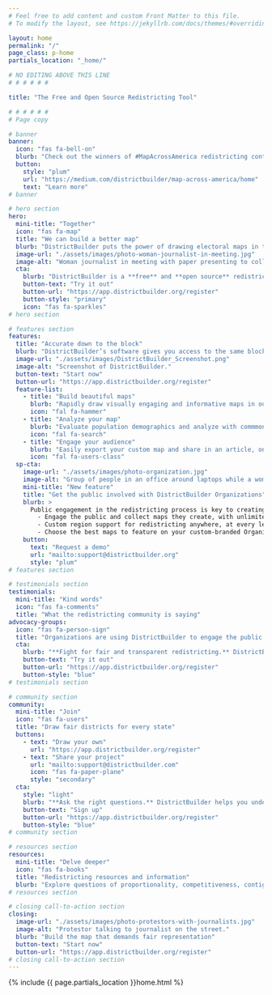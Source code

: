 ```yaml
---
# Feel free to add content and custom Front Matter to this file.
# To modify the layout, see https://jekyllrb.com/docs/themes/#overriding-theme-defaults

layout: home
permalink: "/"
page_class: p-home
partials_location: "_home/"

# NO EDITING ABOVE THIS LINE
# # # # # #

title: "The Free and Open Source Redistricting Tool"

# # # # # #
# Page copy

# banner
banner:
  icon: "fas fa-bell-on"
  blurb: "Check out the winners of #MapAcrossAmerica redistricting contest!"
  button:
    style: "plum"
    url: "https://medium.com/districtbuilder/map-across-america/home"
    text: "Learn more"
# banner

# hero section
hero:
  mini-title: "Together"
  icon: "fas fa-map"
  title: "We can build a better map"
  blurb: "DistrictBuilder puts the power of drawing electoral maps in the hands of the people. Redistricting can be a transparent process that represents communities fairly and prevents gerrymandering."
  image-url: "./assets/images/photo-woman-journalist-in-meeting.jpg"
  image-alt: "Woman journalist in meeting with paper presenting to colleagues."
  cta:
    blurb: "DistrictBuilder is a **free** and **open source** redistricting tool."
    button-text: "Try it out"
    button-url: "https://app.districtbuilder.org/register"
    button-style: "primary"
    icon: "fas fa-sparkles"
# hero section

# features section
features:
  title: "Accurate down to the block"
  blurb: "DistrictBuilder’s software gives you access to the same block-level data used in legal redistricting plans — for free. Come to the table with electoral maps that better reflect local communities and lead to fair representation."
  image-url: "./assets/images/DistrictBuilder_Screenshot.png"
  image-alt: "Screenshot of DistrictBuilder."
  button-text: "Start now"
  button-url: "https://app.districtbuilder.org/register"
  feature-list:
    - title: "Build beautiful maps"
      blurb: "Rapidly draw visually engaging and informative maps in our modern interface."
      icon: "fal fa-hammer"
    - title: "Analyze your map"
      blurb: "Evaluate population demographics and analyze with commmon redistricting metrics."
      icon: "fal fa-search"
    - title: "Engage your audience"
      blurb: "Easily export your custom map and share in an article, on social media, or anywhere online."
      icon: "fal fa-users-class"
  sp-cta:
    image-url: "./assets/images/photo-organization.jpg"
    image-alt: "Group of people in an office around laptops while a woman presents."
    mini-title: "New feature"
    title: "Get the public involved with DistrictBuilder Organizations"
    blurb: >
      Public engagement in the redistricting process is key to creating fair districts. With DistrictBuilder Organizations, your redistricting commission, agency, or community group can collect maps and input from the public for redistricting. 
        - Engage the public and collect maps they create, with unlimited users
        - Custom region support for redistricting anywhere, at every level of government - city, county, school district or state
        - Choose the best maps to feature on your custom-branded Organization page
    button:
      text: "Request a demo"
      url: "mailto:support@districtbuilder.org"
      style: "plum"
# features section

# testimonials section
testimonials:
  mini-title: "Kind words"
  icon: "fas fa-comments"
  title: "What the redistricting community is saying"
advocacy-groups:
  icon: "fas fa-person-sign"
  title: "Organizations are using DistrictBuilder to engage the public in redistricting"
  cta:
    blurb: "**Fight for fair and transparent redistricting.** DistrictBuilder empowers you to draw a better map."
    button-text: "Try it out"
    button-url: "https://app.districtbuilder.org/register"
    button-style: "blue"
# testimonials section

# community section
community:
  mini-title: "Join"
  icon: "fas fa-users"
  title: "Draw fair districts for every state"
  buttons:
    - text: "Draw your own"
      url: "https://app.districtbuilder.org/register"
    - text: "Share your project"
      url: "mailto:support@districtbuilder.com"
      icon: "fas fa-paper-plane"
      style: "secondary"
  cta:
    style: "light"
    blurb: "**Ask the right questions.** DistrictBuilder helps you understand the impact of partisan gerrymandering on redistricting"
    button-text: "Sign up"
    button-url: "https://app.districtbuilder.org/register"
    button-style: "blue"
# community section

# resources section
resources:
  mini-title: "Delve deeper"
  icon: "fas fa-books"
  title: "Redistricting resources and information"
  blurb: "Explore questions of proportionality, competitiveness, contiguity, and more, as new legal decisions, public oversight, and technology change the criteria for drawing electoral districts."
# resources section

# closing call-to-action section
closing:
  image-url: "./assets/images/photo-protestors-with-journalists.jpg"
  image-alt: "Protestor talking to journalist on the street."
  blurb: "Build the map that demands fair representation"
  button-text: "Start now"
  button-url: "https://app.districtbuilder.org/register"
# closing call-to-action section
---
```


{% include {{ page.partials_location }}home.html %}
